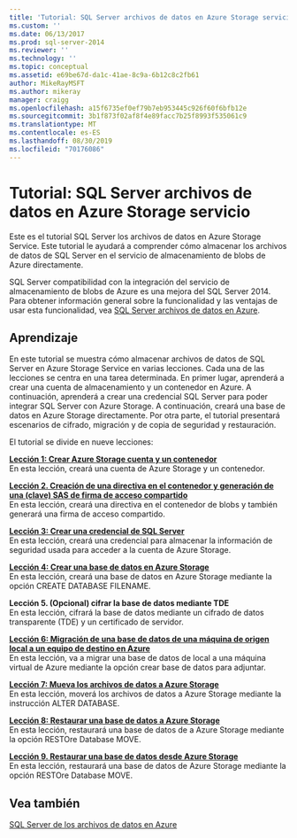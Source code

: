 ```yaml
---
title: 'Tutorial: SQL Server archivos de datos en Azure Storage servicio | Microsoft Docs'
ms.custom: ''
ms.date: 06/13/2017
ms.prod: sql-server-2014
ms.reviewer: ''
ms.technology: ''
ms.topic: conceptual
ms.assetid: e69be67d-da1c-41ae-8c9a-6b12c8c2fb61
author: MikeRayMSFT
ms.author: mikeray
manager: craigg
ms.openlocfilehash: a15f6735ef0ef79b7eb953445c926f60f6bfb12e
ms.sourcegitcommit: 3b1f873f02af8f4e89facc7b25f8993f535061c9
ms.translationtype: MT
ms.contentlocale: es-ES
ms.lasthandoff: 08/30/2019
ms.locfileid: "70176086"
---
```

# <a name="tutorial-sql-server-data-files-in-azure-storage-service"></a>Tutorial: SQL Server archivos de datos en Azure Storage servicio
  Este es el tutorial SQL Server los archivos de datos en Azure Storage Service. Este tutorial le ayudará a comprender cómo almacenar los archivos de datos de SQL Server en el servicio de almacenamiento de blobs de Azure directamente.  
  
 SQL Server compatibilidad con la integración del servicio de almacenamiento de blobs de Azure es una mejora del SQL Server 2014. Para obtener información general sobre la funcionalidad y las ventajas de usar esta funcionalidad, vea [SQL Server archivos de datos en Azure](databases/sql-server-data-files-in-microsoft-azure.md).  
  
## <a name="what-you-will-learn"></a>Aprendizaje  
 En este tutorial se muestra cómo almacenar archivos de datos de SQL Server en Azure Storage Service en varias lecciones. Cada una de las lecciones se centra en una tarea determinada. En primer lugar, aprenderá a crear una cuenta de almacenamiento y un contenedor en Azure. A continuación, aprenderá a crear una credencial SQL Server para poder integrar SQL Server con Azure Storage. A continuación, creará una base de datos en Azure Storage directamente. Por otra parte, el tutorial presentará escenarios de cifrado, migración y de copia de seguridad y restauración.  
  
 El tutorial se divide en nueve lecciones:  
  
 **[Lección 1: Crear Azure Storage cuenta y un contenedor](../tutorials/lesson-1-create-windows-azure-storage-account-and-container.md)**  
 En esta lección, creará una cuenta de Azure Storage y un contenedor.  
  
 **[Lección 2. Creación de una directiva en el contenedor y generación de una &#40;clave&#41; SAS de firma de acceso compartido](lesson-1-create-stored-access-policy-and-shared-access-signature.md)**  
 En esta lección, creará una directiva en el contenedor de blobs y también generará una firma de acceso compartido.  
  
 **[Lección 3: Crear una credencial de SQL Server](lesson-2-create-a-sql-server-credential-using-a-shared-access-signature.md)**  
 En esta lección, creará una credencial para almacenar la información de seguridad usada para acceder a la cuenta de Azure Storage.  
  
 **[Lección 4: Crear una base de datos en Azure Storage](../relational-databases/lesson-3-database-backup-to-url.md)**  
 En esta lección, creará una base de datos en Azure Storage mediante la opción CREATE DATABASE FILENAME.  
  
 **Lección 5. &#40;Opcional&#41; cifrar la base de datos mediante TDE**  
 En esta lección, cifrará la base de datos mediante un cifrado de datos transparente (TDE) y un certificado de servidor.  
  
 **[Lección 6: Migración de una base de datos de una máquina de origen local a un equipo de destino en Azure](lesson-5-backup-database-using-file-snapshot-backup.md)**  
 En esta lección, va a migrar una base de datos de local a una máquina virtual de Azure mediante la opción crear base de datos para adjuntar.  
  
 **[Lección 7: Mueva los archivos de datos a Azure Storage](../relational-databases/lesson-6-generate-activity-and-backup-log-using-file-snapshot-backup.md)**  
 En esta lección, moverá los archivos de datos a Azure Storage mediante la instrucción ALTER DATABASE.  
  
 **[Lección 8: Restaurar una base de datos a Azure Storage](../relational-databases/lesson-7-restore-a-database-to-a-point-in-time.md)**  
 En esta lección, restaurará una base de datos de a Azure Storage mediante la opción RESTOre Database MOVE.  
  
 **[Lección 9. Restaurar una base de datos desde Azure Storage](lesson-8-restore-as-new-database-from-log-backup.md)**  
 En esta lección, restaurará una base de datos de Azure Storage mediante la opción RESTOre Database MOVE.  
  
## <a name="see-also"></a>Vea también  
 [SQL Server de los archivos de datos en Azure](databases/sql-server-data-files-in-microsoft-azure.md)  
  
  
